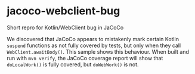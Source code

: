 # jacoco-webclient-bug

Short repro for Kotlin/WebClient bug in JaCoCo

We discovered that JaCoCo appears to mistakenly mark certain Kotlin `suspend` functions 
as not fully covered by tests, but only when they call `WebClient.awaitBody()`. This 
sample shows this behaviour. When built and run with `mvn verify`, the JaCoCo coverage 
report will show that `doLocalWork()` is fully covered, but `doWebWork()` is not.
